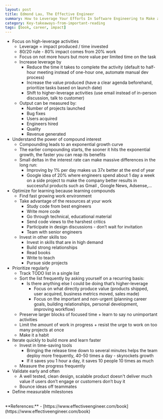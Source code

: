 ```yaml
---
layout: post
title: Edmond Lau, The Effective Engineer
summary: How to Leverage Your Efforts In Software Engineering to Make a Disproportionate and Meaningful Impact
category: Key-takeaways-from-important-reading
tags: [book, career, impact]
---
```


- Focus on high-leverage activities
  - Leverage = impact produced / time invested
  - 80/20 rule - 80% impact comes from 20% work
  - Focus on not more hours but more value per limited time on the task
  - Increase leverage by
    - Reduce the time it takes to complete the activity (default to half-hour meeting instead of one-hour one, automate manual dev process)
    - Increase the value produced (have a clear agenda beforehand, prioritize tasks based on launch date)
    - Shift to higher-leverage activities (use email instead of in-person discussion, talk to customer)
  - Output can be measured by:
    - Number of projects launched
    - Bug fixes
    - Users acquired
    - Engineers hired
    - Quality
    - Revenue generated
- Understand the power of compound interest
  - Compounding leads to an exponential growth curve
  - The earlier compounding starts, the sooner it hits the exponential growth, the faster you can reap its benefits
  - Small deltas in the interest rate can make massive differences in the long run:
    - Improving by 1% per day makes us 37x better at the end of year
    - Google idea of 20% where engineers spend about 1 day a week on a side project to make the company better results in successful products such as Gmail , Google News, Adsense,…
- Optimize for learning because learning compounds
  - Find fast growing work environment
  - Take advantage of the resources at your work
    - Study code from best engineers
    - Write more code
    - Go through technical, educational material
    - Send code views to the harshest critics
    - Participate in design discussions - don’t wait for invitation
    - Team with senior engineers
  - Invest in other skills too
    - Invest in skills that are in high demand
    - Build strong relationships 
    - Read books 
    - Write to teach
    - Pursue side projects
- Prioritize regularly
  - Track TODO list in a single list
  - Sort the list frequently by asking yourself on a recurring basis:
    - Is there anything else I could be doing that’s higher-leverage
      - Focus on what directly produce value (products shipped, user acquired, business metrics moved, sales made)
      - Focus on the important and non-urgent (planning career goals, building relationships, personal development, improving workflow)
  - Preserve larger blocks of focused time + learn to say no unimportant activities
  - Limit the amount of work in progress + resist the urge to work on too many projects at once
  - Make it a habit
- Iterate quickly to build more and learn faster
  - Invest in time-saving tools
    - Bringing the release time down to several minutes helps the team deploy more frequently, 40-50 times a day - skyrockets growth
    - If it saves you 1 hour a day, it saves 10 people 10 times as much
  - Measure the progress frequently
- Validate early and often
  - A well tested, clean design, scalable product doesn't deliver much value if users don’t engage or customers don’t buy it
  - Bounce ideas off teammates
- Define measurable milestones

<br>
**References:**
- [https://www.effectiveengineer.com/book](https://www.effectiveengineer.com/book)
